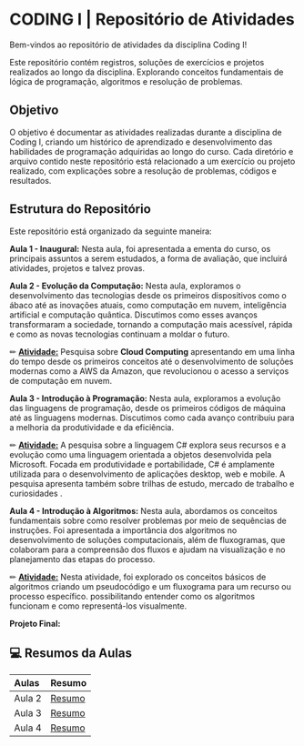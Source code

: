 # CODING I | Repositório de Atividades 

Bem-vindos ao repositório de atividades da disciplina Coding I!

Este repositório contém registros, soluções de exercícios e projetos realizados ao longo da disciplina. Explorando conceitos fundamentais de lógica de programação, algoritmos e resolução de problemas.

## Objetivo

O objetivo é documentar as atividades realizadas durante a disciplina de Coding I, criando um histórico de aprendizado e desenvolvimento das habilidades de programação adquiridas ao longo do curso. Cada diretório e arquivo contido neste repositório está relacionado a um exercício ou projeto realizado, com explicações sobre a resolução de problemas, códigos e resultados.

## Estrutura do Repositório

Este repositório está organizado da seguinte maneira:

**Aula 1 - Inaugural:** Nesta aula, foi apresentada a ementa do curso, os principais assuntos a serem estudados, a forma de avaliação, que incluirá atividades, projetos e talvez provas.

**Aula 2 - Evolução da Computação:** Nesta aula,  exploramos o desenvolvimento das tecnologias desde os primeiros dispositivos como o ábaco até as inovações atuais, como computação em nuvem, inteligência artificial e computação quântica. Discutimos como esses avanços transformaram a sociedade, tornando a computação mais acessível, rápida e como as novas tecnologias continuam a moldar o futuro.

✏ [**Atividade:**](https://miro.com/welcomeonboard/UXI1Z2lkSXpYLytQZVZpNTR0czB3YWpJY08rTm5xV28vQnlQYW1ldjRSRG5uNVdKT3hRdUx4T3JFenlscjBWR1BhUTlQUDlLUFJhOTFLRitreFdGZzFtS2JnUkNaOS9rZ1JNS0xCdEZ1T0JpVUl4RTc0SzBRaFFBeG42dStoR2RBS2NFMDFkcUNFSnM0d3FEN050ekl3PT0hdjE=?share_link_id=635366859427) Pesquisa sobre **Cloud Computing** apresentando em  uma linha do tempo desde os primeiros conceitos até o desenvolvimento de soluções modernas como a AWS da Amazon, que revolucionou o acesso a serviços de computação em nuvem.

**Aula 3 - Introdução à Programação:** Nesta aula, exploramos a evolução das linguagens de programação, desde os primeiros códigos de máquina até as linguagens modernas. Discutimos como cada avanço contribuiu para a melhoria da produtividade e da eficiência.

✏ [**Atividade:**](https://miro.com/welcomeonboard/NEhBODBRQXBKSVE4OWJFM3prcnVjRGJqeW9BN1plUHJsRDVuNm5CZjhHaExobHVVaWdYaTVjclhqd3g4M09VdXFFTHB6bTJrSmEzV0FmT2IvM2N0aGxtS2JnUkNaOS9rZ1JNS0xCdEZ1T0JXUm1QMTZBTlE5ZHZtR2J0dUFvRXFBS2NFMDFkcUNFSnM0d3FEN050ekl3PT0hdjE=?share_link_id=263138994058) A pesquisa sobre a linguagem C# explora seus recursos e a evolução como uma linguagem orientada a objetos desenvolvida pela Microsoft. Focada em produtividade e portabilidade, C# é amplamente utilizada para o desenvolvimento de aplicações desktop, web e mobile. A pesquisa apresenta também sobre trilhas de estudo, mercado de trabalho e curiosidades  .

**Aula 4 - Introdução à Algoritmos:** Nesta aula, abordamos os conceitos fundamentais sobre como resolver problemas por meio de sequências de instruções. Foi apresentada a importância dos algoritmos no desenvolvimento de soluções computacionais, além de fluxogramas, que colaboram para a compreensão dos fluxos e ajudam na visualização e no planejamento das etapas do processo.

✏ [**Atividade:**](https://miro.com/welcomeonboard/RUFodTlROGE2RzBQWlZma08wczFwWEN2RUprKzBKdjIvZ1pSRGpvdUhvUFAzMTZDWlJkTWxFcytScWhBdWNtMUFCU09tM1E0UjE5ZGJMdld2S0FuRDFtS2JnUkNaOS9rZ1JNS0xCdEZ1T0FmaERyREZFTWpBVFZzSEtMTTd5Lzd3VHhHVHd5UWtSM1BidUtUYmxycDRnPT0hdjE=?share_link_id=98165721347) Nesta atividade, foi explorado os conceitos básicos de algoritmos criando um pseudocódigo e um fluxograma para um recurso ou processo específico. possibilitando entender como os algoritmos funcionam e como representá-los visualmente.

**Projeto Final:**

## 💻 Resumos da Aulas

| Aulas | Resumo |
|:------|:-------|
| Aula 2 | [Resumo]()|
| Aula 3 | [Resumo]()|
| Aula 4 | [Resumo]()|
